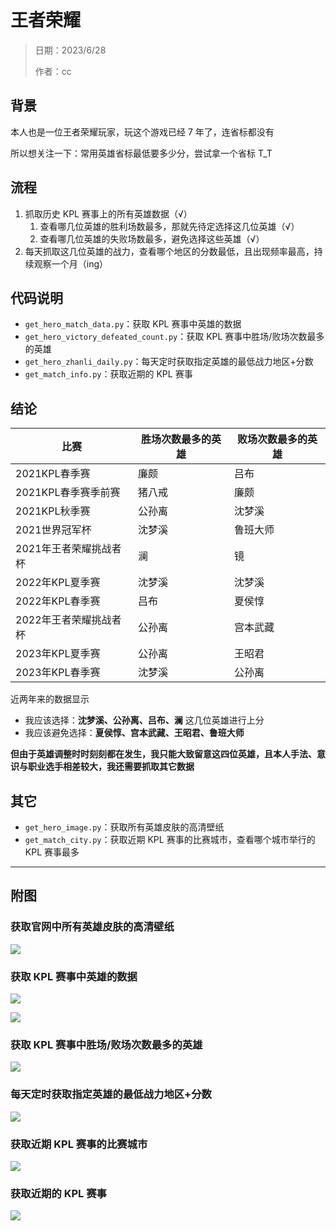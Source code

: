 # 王者荣耀

> 日期：2023/6/28
>
> 作者：cc

## 背景

本人也是一位王者荣耀玩家，玩这个游戏已经 7 年了，连省标都没有

所以想关注一下：常用英雄省标最低要多少分，尝试拿一个省标 T_T

## 流程

1. 抓取历史 KPL 赛事上的所有英雄数据（√）
   1. 查看哪几位英雄的胜利场数最多，那就先待定选择这几位英雄（√）
   2. 查看哪几位英雄的失败场数最多，避免选择这些英雄（√）
2. 每天抓取这几位英雄的战力，查看哪个地区的分数最低，且出现频率最高，持续观察一个月（ing）

## 代码说明

- `get_hero_match_data.py`：获取 KPL 赛事中英雄的数据
- `get_hero_victory_defeated_count.py`：获取 KPL 赛事中胜场/败场次数最多的英雄
- `get_hero_zhanli_daily.py`：每天定时获取指定英雄的最低战力地区+分数
- `get_match_info.py`：获取近期的 KPL 赛事

## 结论

| 比赛                   | 胜场次数最多的英雄 | 败场次数最多的英雄 |
| ---------------------- | ------------------ | ------------------ |
| 2021KPL春季赛          | 廉颇               | 吕布               |
| 2021KPL春季赛季前赛    | 猪八戒             | 廉颇               |
| 2021KPL秋季赛          | 公孙离             | 沈梦溪             |
| 2021世界冠军杯         | 沈梦溪             | 鲁班大师           |
| 2021年王者荣耀挑战者杯 | 澜                 | 镜                 |
| 2022年KPL夏季赛        | 沈梦溪             | 沈梦溪             |
| 2022年KPL春季赛        | 吕布               | 夏侯惇             |
| 2022年王者荣耀挑战者杯 | 公孙离             | 宫本武藏           |
| 2023年KPL夏季赛        | 公孙离             | 王昭君             |
| 2023年KPL春季赛        | 沈梦溪             | 公孙离             |

近两年来的数据显示

- 我应该选择：**沈梦溪、公孙离、吕布、澜** 这几位英雄进行上分
- 我应该避免选择：**夏侯惇、宫本武藏、王昭君、鲁班大师**

**但由于英雄调整时时刻刻都在发生，我只能大致留意这四位英雄，且本人手法、意识与职业选手相差较大，我还需要抓取其它数据**

## 其它

- `get_hero_image.py`：获取所有英雄皮肤的高清壁纸
- `get_match_city.py`：获取近期 KPL 赛事的比赛城市，查看哪个城市举行的 KPL 赛事最多

---

## 附图

### 获取官网中所有英雄皮肤的高清壁纸

![](https://github.com/danielchan-25/Mind-Palace/blob/main/Python/img/wzry_hero_image.png)

### 获取 KPL 赛事中英雄的数据

![](https://github.com/danielchan-25/Mind-Palace/blob/main/Python/img/wzry_match_hero_data-1.png)

![](https://github.com/danielchan-25/Mind-Palace/blob/main/Python/img/wzry_match_hero_data-2.png)

### 获取 KPL 赛事中胜场/败场次数最多的英雄

![](https://github.com/danielchan-25/Mind-Palace/blob/main/Python/img/wzry_match_hero_victory_defeated_count.png)

### 每天定时获取指定英雄的最低战力地区+分数

![](https://github.com/danielchan-25/Mind-Palace/blob/main/Python/img/wzry_zhanli-1.png)

### 获取近期 KPL 赛事的比赛城市

![](https://github.com/danielchan-25/Mind-Palace/blob/main/Python/img/wzry_match_city.png)

### 获取近期的 KPL 赛事

![](https://github.com/danielchan-25/Mind-Palace/blob/main/Python/img/wzry_match_data-1.png)
